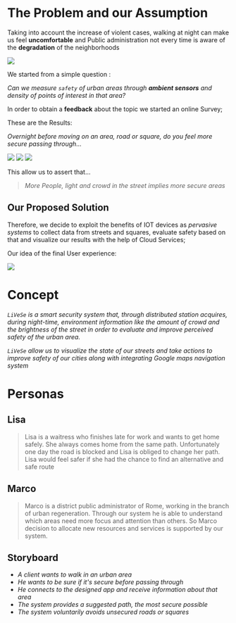 # The Problem and our Assumption

Taking into account the increase of violent cases, walking at night can make us feel **uncomfortable** and Public administration not every time is aware of the **degradation** of the neighborhoods

![](https://github.com/nardoz-dev/projectName/blob/main/docs/sharedpictures/slums.jpg)

We started from a simple question :

*Can we measure `safety` of urban areas through **ambient sensors** and density of points of interest in that area?* 

In order to obtain a **feedback** about the topic we started an online Survey; 

These are the Results: 

*Overnight before moving on an area, road or square, do you feel more secure passing through...*

![](https://github.com/nardoz-dev/projectName/blob/main/docs/sharedpictures/GraficoIllumanatedOk.jpg)
![](https://github.com/nardoz-dev/projectName/blob/main/docs/sharedpictures/GraficoNoiseOk.jpg)
![](https://github.com/nardoz-dev/projectName/blob/main/docs/sharedpictures/GraficoCrowdedOkkk.jpg)

This allow us to assert that...

> *More People, light and crowd in the street implies more secure areas*

## Our Proposed Solution

Therefore, we decide to exploit the benefits of IOT devices as *pervasive systems* to collect data from streets and squares, evaluate safety based on that and visualize our results with the help of Cloud Services;

Our idea of the final User experience:

![](https://github.com/nardoz-dev/projectName/blob/main/docs/sharedpictures/mockup.jpg)

# Concept

*`LiVeSe` is a smart security system that, through distributed station acquires, during night-time, environment information like the amount of crowd and the brightness of the street in order to evaluate and improve perceived safety of the urban area.*   
  

*`LiVeSe` allow us to visualize the state of our streets and
take actions to improve safety of our cities along with integrating Google maps navigation system*

# Personas 

##  Lisa


>Lisa is a waitress who finishes late for work and wants to get home safely. She always comes home from the same path. Unfortunately one day the road is blocked and Lisa is obliged to change her path. Lisa would feel safer if she had the chance to find an alternative and safe route

## Marco


>Marco is a district public administrator of Rome, working in the branch of urban regeneration. Through our system he is able to understand which areas need more focus and attention than others. So Marco decision to allocate new resources and services is supported by our system.

## Storyboard

- *A client wants to walk in an urban area* 
- *He wants to be sure if it's secure before passing through*
- *He connects to the designed app and receive information about that area*
- *The system provides a suggested path, the most secure possible* 
- *The system voluntarily avoids unsecured roads or squares*
